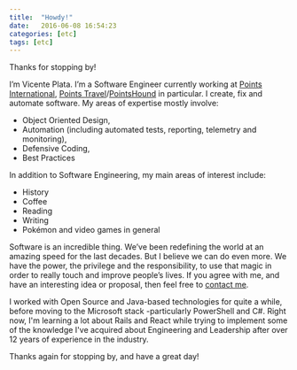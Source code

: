 ```yaml
---
title:  "Howdy!"
date:   2016-06-08 16:54:23
categories: [etc]
tags: [etc]
---
```

Thanks for stopping by!

I’m Vicente Plata. I’m a Software Engineer currently working at [Points International](https://www.points.com/), 
[Points Travel](https://company.points.com/solutions/points-travel/)/[PointsHound](https://pointshound.com/hotel/) 
in particular. I create, fix and automate software. My areas of expertise mostly involve:

  * Object Oriented Design,
  * Automation (including automated tests, reporting, telemetry and monitoring),
  * Defensive Coding,
  * Best Practices

In addition to Software Engineering, my main areas of interest include:

  * History
  * Coffee
  * Reading
  * Writing
  * Pokémon and video games in general

Software is an incredible thing. We’ve been redefining the world at an amazing speed for the last decades. But I 
believe we can do even more. We have the power, the privilege and the responsibility, to use that magic in order 
to really touch and improve people’s lives. If you agree with me, and have an interesting idea or proposal, then 
feel free to [contact me](http://m.me/vplata).

I worked with Open Source and Java-based technologies for quite a while, before moving to the Microsoft stack 
-particularly PowerShell and C#. Right now, I'm learning a lot about Rails and React while trying to implement 
some of the knowledge I've acquired about Engineering and Leadership after over 12 years of experience in the industry.

Thanks again for stopping by, and have a great day!
